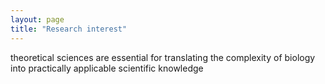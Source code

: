 ```yaml
---
layout: page
title: "Research interest"
---
```


theoretical sciences are essential for translating the complexity of biology into practically applicable scientific knowledge
